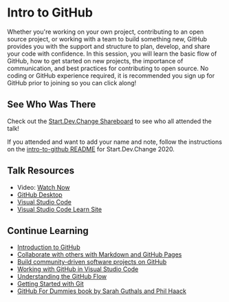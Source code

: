 # Intro to GitHub

Whether you're working on your own project, contributing to an open source project, or working with a team to build something new, GitHub provides you with the support and structure to plan, develop, and share your code with confidence. In this session, you will learn the basic flow of GitHub, how to get started on new projects, the importance of communication, and best practices for contributing to open source. No coding or GitHub experience required, it is recommended you sign up for GitHub prior to joining so you can click along!

## See Who Was There

Check out the [Start.Dev.Change Shareboard](2020-start-dev-change-shareboard.md) to see who all attended the talk! 

If you attended and want to add your name and note, follow the instructions on the [intro-to-github README](https://github.com/drguthals/talkswithdrg/blob/pages/2020/start-dev-change/intro-to-github) for Start.Dev.Change 2020.

## Talk Resources

- Video: [Watch Now](https://youtu.be/IE_w8TdmwUE)
- [GitHub Desktop](https://desktop.github.com/)
- [Visual Studio Code](https://code.visualstudio.com/)
- [Visual Studio Code Learn Site](https://code.visualstudio.com/learntocode)

## Continue Learning

- [Introduction to GitHub](https://docs.microsoft.com/learn/modules/introduction-to-github/?WT.mc_id=SDC-8397-drguthals)
- [Collaborate with others with Markdown and GitHub Pages](https://docs.microsoft.com/learn/paths/collaborate-markdown-github-pages/?WT.mc_id=SDC-8397-drguthals)
- [Build community-driven software projects on GitHub](https://docs.microsoft.com/learn/paths/build-community-driven-projects-github/?WT.mc_id=SDC-8397-drguthals)
- [Working with GitHub in Visual Studio Code](https://code.visualstudio.com/docs/editor/github)
- [Understanding the GitHub Flow](https://guides.github.com/introduction/flow/)
- [Getting Started with Git](https://git-scm.com/book/en/v2/Getting-Started-About-Version-Control)
- [GitHub For Dummies book by Sarah Guthals and Phil Haack](https://www.amazon.com/GitHub-Dummies-Guthals/dp/1119572673/)
